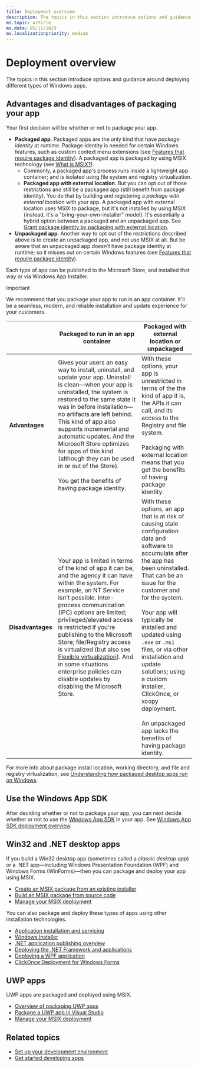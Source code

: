 ```yaml
---
title: Deployment overview
description: The topics in this section introduce options and guidance around deploying different types of Windows apps. Your first decision will be whether or not to package your app.
ms.topic: article
ms.date: 05/11/2023
ms.localizationpriority: medium
---
```


# Deployment overview

The topics in this section introduce options and guidance around deploying different types of Windows apps.

## Advantages and disadvantages of packaging your app

Your first decision will be whether or not to package your app.

* **Packaged app**. Packaged apps are the only kind that have *package identity* at runtime. Package identity is needed for certain Windows features, such as custom context menu extensions (see [Features that require package identity](../desktop/modernize/modernize-packaged-apps.md)). A packaged app is packaged by using MSIX technology (see [What is MSIX?](/windows/msix/overview)).
  * Commonly, a packaged app's process runs inside a lightweight app container; and is isolated using file system and registry virtualization.
  * **Packaged app with external location**. But you can opt out of those restrictions and still be a packaged app (still benefit from package identity). You do that by building and registering a *package with external location* with your app. A packaged app with external location uses MSIX to package, but it's not installed by using MSIX (instead, it's a "bring-your-own-installer" model). It's essentially a hybrid option between a packaged and an unpackaged app. See [Grant package identity by packaging with external location](../desktop/modernize/grant-identity-to-nonpackaged-apps.md).
* **Unpackaged app**. Another way to opt out of the restrictions described above is to create an unpackaged app, and not use MSIX at all. But be aware that an unpackaged app *doesn't* have package identity at runtime; so it misses out on certain Windows features (see [Features that require package identity](/windows/apps/desktop/modernize/modernize-packaged-apps)).

Each type of app can be published to the Microsoft Store, and installed that way or via Windows App Installer.

> [!IMPORTANT]
> We recommend that you package your app to run in an app container. It'll be a seamless, modern, and reliable installation and update experience for your customers.

| | Packaged to run in an app container | Packaged with external location or unpackaged |
| - | - | - |
| **Advantages** | Gives your users an easy way to install, uninstall, and update your app. Uninstall is clean&mdash;when your app is uninstalled, the system is restored to the same state it was in before installation&mdash;no artifacts are left behind. This kind of app also supports incremental and automatic updates. And the Microsoft Store optimizes for apps of this kind (although they can be used in or out of the Store).<br/><br/>You get the benefits of having package identity. | With these options, your app is unrestricted in terms of the the kind of app it is, the APIs it can call, and its access to the Registry and file system.<br/><br/>Packaging with external location means that you get the benefits of having package identity. |
| **Disadvantages** | Your app is limited in terms of the kind of app it can be, and the agency it can have within the system. For example, an NT Service isn't possible. Inter-process communication (IPC) options are limited; privileged/elevated access is restricted if you're publishing to the Microsoft Store; file/Registry access is virtualized (but also see [Flexible virtualization](/windows/msix/desktop/flexible-virtualization)). And in some situations enterprise policies can disable updates by disabling the Microsoft Store. | With these options, an app that is at risk of causing stale configuration data and software to accumulate after the app has been uninstalled. That can be an issue for the customer and for the system.<br/><br/>Your app will typically be installed and updated using `.exe` or `.msi` files, or via other installation and update solutions; using a custom installer, ClickOnce, or xcopy deployment.<br/><br/>An unpackaged app lacks the benefits of having package identity. |

For more info about package install location, working directory, and file and registry virtualization, see [Understanding how packaged desktop apps run on Windows](/windows/msix/desktop/desktop-to-uwp-behind-the-scenes).

## Use the Windows App SDK

After deciding whether or not to package your app, you can next decide whether or not to use the [Windows App SDK](../windows-app-sdk/index.md) in your app. See [Windows App SDK deployment overview](deploy-overview.md).

## Win32 and .NET desktop apps

If you build a Win32 desktop app (sometimes called a *classic desktop app*) or a .NET app&mdash;including Windows Presentation Foundation (WPF) and Windows Forms (WinForms)&mdash;then you can package and deploy your app using MSIX.

- [Create an MSIX package from an existing installer](/windows/msix/packaging-tool/create-an-msix-overview)
- [Build an MSIX package from source code](/windows/msix/desktop/source-code-overview)
- [Manage your MSIX deployment](/windows/msix/desktop/managing-your-msix-deployment-overview)

You can also package and deploy these types of apps using other installation technologies.

- [Application installation and servicing](/windows/desktop/application-installing-and-servicing)
- [Windows Installer](/windows/desktop/msi/windows-installer-portal)
- [.NET application publishing overview](/dotnet/core/deploying/)
- [Deploying the .NET Framework and applications](/dotnet/framework/deployment/)
- [Deploying a WPF application](/dotnet/framework/wpf/app-development/deploying-a-wpf-application-wpf)
- [ClickOnce Deployment for Windows Forms](/dotnet/framework/winforms/clickonce-deployment-for-windows-forms)

## UWP apps

UWP apps are packaged and deployed using MSIX.

- [Overview of packaging UWP apps](/windows/uwp/packaging)
- [Package a UWP app in Visual Studio](/windows/msix/package/packaging-uwp-apps)
- [Manage your MSIX deployment](/windows/msix/desktop/managing-your-msix-deployment-overview)

## Related topics

- [Set up your development environment](../windows-app-sdk/set-up-your-development-environment.md)
- [Get started developing apps](../get-started/index.md)
